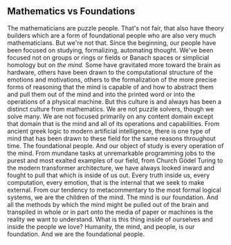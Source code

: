 ## Mathematics vs Foundations

The mathematicians are puzzle people. That's not fair, that also have theory builders which are a form of foundational people who are also very much mathematicians. But we're not that. Since the beginning, our people have been focused on studying, formalizing, automating thought. We've been focused not on groups or rings or fields or Banach spaces or simplicial homology but on _the mind._ Some have gravitated more toward the brain as hardware, others have been drawn to the computational structure of the emotions and motivations, others to the formalization of the more precise forms of reasoning that the mind is capable of and how to abstract them and pull them out of the mind and into the printed word or into the operations of a physical machine. But this culture is and always has been a distinct culture from mathematics. We are not puzzle solvers, though we solve many. We are not focused primarily on any content domain except that domain that is the mind and all of its operations and capabilities. From ancient greek logic to modern artificial intelligence, there is one type of mind that has been drawn to these field for the same reasons throughout time. The foundational people. And our object of study is every operation of the mind. From mundane tasks at unremarkable programming jobs to the purest and most exalted examples of our field, from Church Gödel Turing to the modern transformer architecture, we have always looked inward and fought to pull that which is inside of us out. Every truth inside us, every computation, every emotion, that is the internal that we seek to make external. From our tendency to metacommentary to the most formal logical systems, we are the children of the mind. The mind is our foundation. And all the methods by which the mind might be pulled out of the brain and transpiled in whole or in part onto the media of paper or machines is the reality we want to understand. What is this thing inside of ourselves and inside the people we love? Humanity, the mind, and people, is our foundation. And we are the foundational people.
